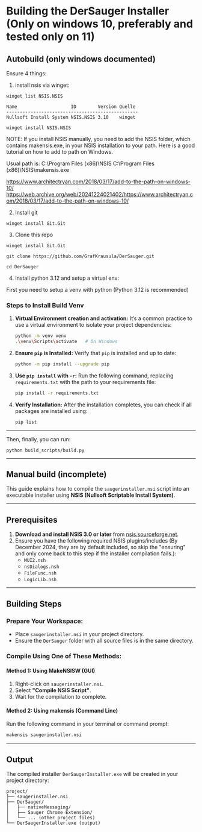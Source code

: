 # Building the DerSauger Installer (Only on windows 10, preferably and tested only on 11)



## Autobuild (only windows documented)

Ensure 4 things:

1) install nsis via winget:

```PS
winget list NSIS.NSIS

Name                    ID        Version Quelle
-------------------------------------------------
Nullsoft Install System NSIS.NSIS 3.10    winget
```

```PS
winget install NSIS.NSIS
```

NOTE: If you install NSIS manually, you need to add the NSIS folder, which contains makensis.exe, in your NSIS installation to your path. Here is a good tutorial on how to add to path on Windows.

Usual path is:
C:\Program Files (x86)\NSIS
C:\Program Files (x86)\NSIS\makensis.exe

https://www.architectryan.com/2018/03/17/add-to-the-path-on-windows-10/
https://web.archive.org/web/20241224021402/https://www.architectryan.com/2018/03/17/add-to-the-path-on-windows-10/

2) Install git
```PS
winget install Git.Git
```

3) Clone this repo
```PS
winget install Git.Git
```

```PS
git clone https://github.com/GrafKrausula/DerSauger.git
```

```PS
cd DerSauger
```

4) Install python 3.12 and setup a virtual env:

First you need to setup a venv with python (Python 3.12 is recommended)


### Steps to Install Build Venv

1. **Virtual Environment creation and activation:**
   It’s a common practice to use a virtual environment to isolate your project dependencies:
   ```bash
   python -m venv venv
   .\venv\Scripts\activate   # On Windows
   ```

2. **Ensure `pip` is Installed:**
   Verify that `pip` is installed and up to date:
   ```bash
   python -m pip install --upgrade pip
   ```

3. **Use `pip install` with `-r`:**
   Run the following command, replacing `requirements.txt` with the path to your requirements file:
   ```bash
   pip install -r requirements.txt
   ```

4. **Verify Installation:**
   After the installation completes, you can check if all packages are installed using:
   ```bash
   pip list
   ```


---

Then, finally, you can run:
```PS
python build_scripts/build.py
```

---


## Manual build (incomplete)

This guide explains how to compile the `saugerinstaller.nsi` script into an executable installer using **NSIS (Nullsoft Scriptable Install System)**.

---

## Prerequisites

1. **Download and install NSIS 3.0 or later** from [nsis.sourceforge.net](https://nsis.sourceforge.net).
2. Ensure you have the following required NSIS plugins/includes (By December 2024, they are by default included, so skip the "ensuring" and only come back to this step if the installer compilation fails.):
   - `MUI2.nsh`
   - `nsDialogs.nsh`
   - `FileFunc.nsh`
   - `LogicLib.nsh`

---

## Building Steps

### Prepare Your Workspace:
- Place `saugerinstaller.nsi` in your project directory.
- Ensure the `DerSauger` folder with all source files is in the same directory.

### Compile Using One of These Methods:

#### Method 1: Using MakeNSISW (GUI)
1. Right-click on `saugerinstaller.nsi`.
2. Select **"Compile NSIS Script"**.
3. Wait for the compilation to complete.

#### Method 2: Using makensis (Command Line)
Run the following command in your terminal or command prompt:
```bash
makensis saugerinstaller.nsi
```

---

## Output
The compiled installer `DerSaugerInstaller.exe` will be created in your project directory:

```plaintext
project/
├── saugerinstaller.nsi
├── DerSauger/
│   ├── nativeMessaging/
│   ├── Sauger Chrome Extension/
│   └── ... (other project files)
└── DerSaugerInstaller.exe (output)
```
